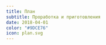 ```yaml
---
title: План
subtitle: Проработка и приготовления
date: 2018-04-01
color: "#9DCE76"
icon: plan.svg
---
```

